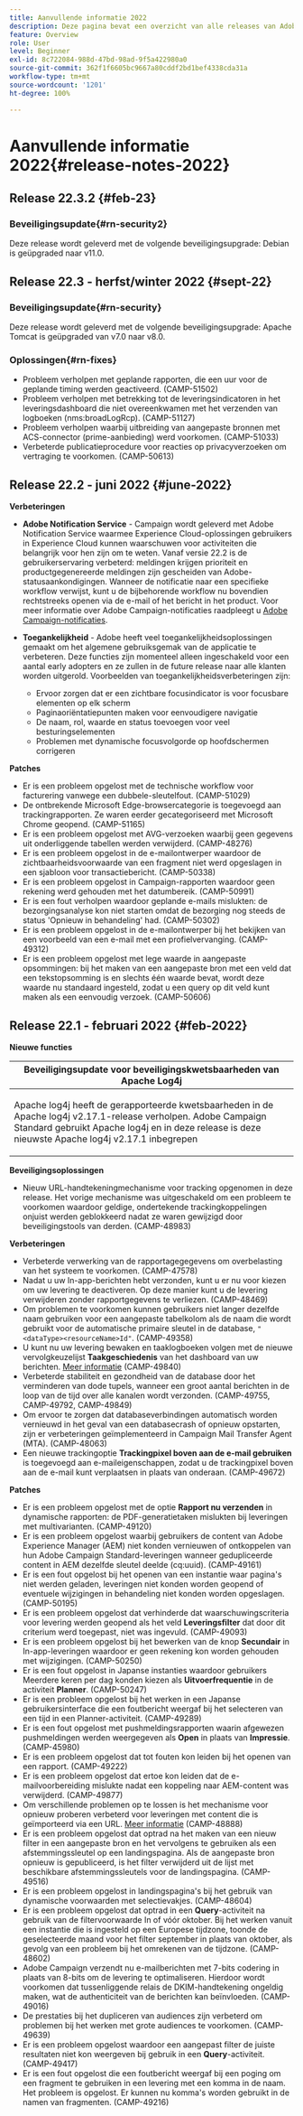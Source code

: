 ```yaml
---
title: Aanvullende informatie 2022
description: Deze pagina bevat een overzicht van alle releases van Adobe Campaign Standard in 2022.
feature: Overview
role: User
level: Beginner
exl-id: 8c722084-988d-47bd-98ad-9f5a422980a0
source-git-commit: 362f1f6605bc9667a80cddf2bd1bef4338cda31a
workflow-type: tm+mt
source-wordcount: '1201'
ht-degree: 100%

---
```


# Aanvullende informatie 2022{#release-notes-2022}

## Release 22.3.2 {#feb-23}

### Beveiligingsupdate{#rn-security2}

Deze release wordt geleverd met de volgende beveiligingsupgrade: Debian is geüpgraded naar v11.0.

## Release 22.3 - herfst/winter 2022 {#sept-22}

### Beveiligingsupdate{#rn-security}

Deze release wordt geleverd met de volgende beveiligingsupgrade: Apache Tomcat is geüpgraded van v7.0 naar v8.0.

### Oplossingen{#rn-fixes}

* Probleem verholpen met geplande rapporten, die een uur voor de geplande timing werden geactiveerd. (CAMP-51502)
* Probleem verholpen met betrekking tot de leveringsindicatoren in het leveringsdashboard die niet overeenkwamen met het verzenden van logboeken (nms:broadLogRcp). (CAMP-51127)
* Probleem verholpen waarbij uitbreiding van aangepaste bronnen met ACS-connector (prime-aanbieding) werd voorkomen. (CAMP-51033)
* Verbeterde publicatieprocedure voor reacties op privacyverzoeken om vertraging te voorkomen. (CAMP-50613)

## Release 22.2 - juni 2022 {#june-2022}

**Verbeteringen**

* **Adobe Notification Service** - Campaign wordt geleverd met Adobe Notification Service waarmee Experience Cloud-oplossingen gebruikers in Experience Cloud kunnen waarschuwen voor activiteiten die belangrijk voor hen zijn om te weten. Vanaf versie 22.2 is de gebruikerservaring verbeterd: meldingen krijgen prioriteit en productgegenereerde meldingen zijn gescheiden van Adobe-statusaankondigingen. Wanneer de notificatie naar een specifieke workflow verwijst, kunt u de bijbehorende workflow nu bovendien rechtstreeks openen via de e-mail of het bericht in het product.  Voor meer informatie over Adobe Campaign-notificaties raadpleegt u [Adobe Campaign-notificaties](../../administration/using/sending-internal-notifications.md).

<!--
* **Optimization in Workflow startup** - Adobe has added a new capability which can tune the number of workflows that start around the same time. This would help prevent CPU spikes that could have led to service interruptions or downtime. Adobe would enable it after 22.2 release. There is no further action item on customer regarding the same.
-->

* **Toegankelijkheid** - Adobe heeft veel toegankelijkheidsoplossingen gemaakt om het algemene gebruiksgemak van de applicatie te verbeteren. Deze functies zijn momenteel alleen ingeschakeld voor een aantal early adopters en ze zullen in de future release naar alle klanten worden uitgerold. Voorbeelden van toegankelijkheidsverbeteringen zijn:

   * Ervoor zorgen dat er een zichtbare focusindicator is voor focusbare elementen op elk scherm
   * Paginaoriëntatiepunten maken voor eenvoudigere navigatie
   * De naam, rol, waarde en status toevoegen voor veel besturingselementen
   * Problemen met dynamische focusvolgorde op hoofdschermen corrigeren


**Patches**

* Er is een probleem opgelost met de technische workflow voor facturering vanwege een dubbele-sleutelfout. (CAMP-51029)
* De ontbrekende Microsoft Edge-browsercategorie is toegevoegd aan trackingrapporten. Ze waren eerder gecategoriseerd met Microsoft Chrome geopend. (CAMP-51165)
* Er is een probleem opgelost met AVG-verzoeken waarbij geen gegevens uit onderliggende tabellen werden verwijderd. (CAMP-48276)
* Er is een probleem opgelost in de e-mailontwerper waardoor de zichtbaarheidsvoorwaarde van een fragment niet werd opgeslagen in een sjabloon voor transactiebericht. (CAMP-50338)
* Er is een probleem opgelost in Campaign-rapporten waardoor geen rekening werd gehouden met het datumbereik. (CAMP-50991)
* Er is een fout verholpen waardoor geplande e-mails mislukten: de bezorgingsanalyse kon niet starten omdat de bezorging nog steeds de status &#39;Opnieuw in behandeling&#39; had. (CAMP-50302)
* Er is een probleem opgelost in de e-mailontwerper bij het bekijken van een voorbeeld van een e-mail met een profielvervanging. (CAMP-49312)
* Er is een probleem opgelost met lege waarde in aangepaste opsommingen: bij het maken van een aangepaste bron met een veld dat een tekstopsomming is en slechts één waarde bevat, wordt deze waarde nu standaard ingesteld, zodat u een query op dit veld kunt maken als een eenvoudig verzoek. (CAMP-50606)


## Release 22.1 - februari 2022 {#feb-2022}

**Nieuwe functies**

<table> 
<thead> 
<tr> 
<th> <strong>Beveiligingsupdate voor beveiligingskwetsbaarheden van Apache Log4j</strong><br /> </th> 
</tr> 
</thead> 
<tbody> 
<tr> 
<td>
<p>Apache log4j heeft de gerapporteerde kwetsbaarheden in de Apache log4j v2.17.1-release verholpen. Adobe Campaign Standard gebruikt Apache log4j en in deze release is deze nieuwste Apache log4j v2.17.1 inbegrepen </p>
</td> 
</tr> 
</tbody> 
</table>

**Beveiligingsoplossingen**

* Nieuw URL-handtekeningmechanisme voor tracking opgenomen in deze release. Het vorige mechanisme was uitgeschakeld om een probleem te voorkomen waardoor geldige, ondertekende trackingkoppelingen onjuist werden geblokkeerd nadat ze waren gewijzigd door beveiligingstools van derden. (CAMP-48983)

**Verbeteringen**

* Verbeterde verwerking van de rapportagegegevens om overbelasting van het systeem te voorkomen. (CAMP-47578)
* Nadat u uw In-app-berichten hebt verzonden, kunt u er nu voor kiezen om uw levering te deactiveren. Op deze manier kunt u de levering verwijderen zonder rapportgegevens te verliezen. (CAMP-48469)
* Om problemen te voorkomen kunnen gebruikers niet langer dezelfde naam gebruiken voor een aangepaste tabelkolom als de naam die wordt gebruikt voor de automatische primaire sleutel in de database, `"<dataType><resourceName>Id"`. (CAMP-49358)
* U kunt nu uw levering bewaken en taaklogboeken volgen met de nieuwe vervolgkeuzelijst **Taakgeschiedenis** van het dashboard van uw berichten. [Meer informatie](../../sending/using/monitoring-a-delivery.md) (CAMP-49840)
* Verbeterde stabiliteit en gezondheid van de database door het verminderen van dode tupels, wanneer een groot aantal berichten in de loop van de tijd over alle kanalen wordt verzonden. (CAMP-49755, CAMP-49792, CAMP-49849)
* Om ervoor te zorgen dat databaseverbindingen automatisch worden vernieuwd in het geval van een databasecrash of opnieuw opstarten, zijn er verbeteringen geïmplementeerd in Campaign Mail Transfer Agent (MTA). (CAMP-48063)
* Een nieuwe trackingoptie **Trackingpixel boven aan de e-mail gebruiken** is toegevoegd aan e-maileigenschappen, zodat u de trackingpixel boven aan de e-mail kunt verplaatsen in plaats van onderaan. (CAMP-49672)

**Patches**

* Er is een probleem opgelost met de optie **Rapport nu verzenden** in dynamische rapporten: de PDF-generatietaken mislukten bij leveringen met multivarianten. (CAMP-49120)
* Er is een probleem opgelost waarbij gebruikers de content van Adobe Experience Manager (AEM) niet konden vernieuwen of ontkoppelen van hun Adobe Campaign Standard-leveringen wanneer gedupliceerde content in AEM dezelfde sleutel deelde (cq:uuid). (CAMP-49161)
* Er is een fout opgelost bij het openen van een instantie waar pagina&#39;s niet werden geladen, leveringen niet konden worden geopend of eventuele wijzigingen in behandeling niet konden worden opgeslagen. (CAMP-50195)
* Er is een probleem opgelost dat verhinderde dat waarschuwingscriteria voor levering werden geopend als het veld **Leveringsfilter** dat door dit criterium werd toegepast, niet was ingevuld. (CAMP-49093)
* Er is een probleem opgelost bij het bewerken van de knop **Secundair** in In-app-leveringen waardoor er geen rekening kon worden gehouden met wijzigingen. (CAMP-50250)
* Er is een fout opgelost in Japanse instanties waardoor gebruikers Meerdere keren per dag konden kiezen als **Uitvoerfrequentie** in de activiteit **Planner**. (CAMP-50247)
* Er is een probleem opgelost bij het werken in een Japanse gebruikersinterface die een foutbericht weergaf bij het selecteren van een tijd in een Planner-activiteit. (CAMP-49289)
* Er is een fout opgelost met pushmeldingsrapporten waarin afgewezen pushmeldingen werden weergegeven als **Open** in plaats van **Impressie**. (CAMP-45980)
* Er is een probleem opgelost dat tot fouten kon leiden bij het openen van een rapport. (CAMP-49222)
* Er is een probleem opgelost dat ertoe kon leiden dat de e-mailvoorbereiding mislukte nadat een koppeling naar AEM-content was verwijderd. (CAMP-49877)
* Om verschillende problemen op te lossen is het mechanisme voor opnieuw proberen verbeterd voor leveringen met content die is geïmporteerd via een URL. [Meer informatie](../../designing/using/using-existing-content.md#retrieving-content-from-a-url-automatically-at-preparation-time) (CAMP-48888)
* Er is een probleem opgelost dat optrad na het maken van een nieuw filter in een aangepaste bron en het vervolgens te gebruiken als een afstemmingssleutel op een landingspagina. Als de aangepaste bron opnieuw is gepubliceerd, is het filter verwijderd uit de lijst met beschikbare afstemmingssleutels voor de landingspagina. (CAMP-49516)
* Er is een probleem opgelost in landingspagina&#39;s bij het gebruik van dynamische voorwaarden met selectievakjes. (CAMP-48604)
* Er is een probleem opgelost dat optrad in een **Query**-activiteit na gebruik van de filtervoorwaarde In of vóór oktober. Bij het werken vanuit een instantie die is ingesteld op een Europese tijdzone, toonde de geselecteerde maand voor het filter september in plaats van oktober, als gevolg van een probleem bij het omrekenen van de tijdzone. (CAMP-48602)
* Adobe Campaign verzendt nu e-mailberichten met 7-bits codering in plaats van 8-bits om de levering te optimaliseren. Hierdoor wordt voorkomen dat tussenliggende relais de DKIM-handtekening ongeldig maken, wat de authenticiteit van de berichten kan beïnvloeden. (CAMP-49016)
* De prestaties bij het dupliceren van audiences zijn verbeterd om problemen bij het werken met grote audiences te voorkomen. (CAMP-49639)
* Er is een probleem opgelost waardoor een aangepast filter de juiste resultaten niet kon weergeven bij gebruik in een **Query**-activiteit. (CAMP-49417)
* Er is een fout opgelost die een foutbericht weergaf bij een poging om een fragment te gebruiken in een levering met een komma in de naam. Het probleem is opgelost. Er kunnen nu komma&#39;s worden gebruikt in de namen van fragmenten. (CAMP-49216)

